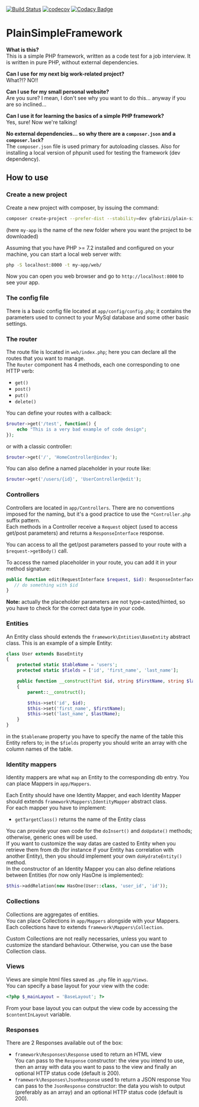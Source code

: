 [![Build Status](https://travis-ci.com/gfabrizi/PlainSimpleFramework.svg?branch=master)](https://travis-ci.com/gfabrizi/PlainSimpleFramework)
[![codecov](https://codecov.io/gh/gfabrizi/PlainSimpleFramework/branch/master/graph/badge.svg)](https://codecov.io/gh/gfabrizi/PlainSimpleFramework)
[![Codacy Badge](https://api.codacy.com/project/badge/Grade/c365567b49c64970b3ac082cca3a2516)](https://www.codacy.com/app/gfabrizi/PlainSimpleFramework?utm_source=github.com&amp;utm_medium=referral&amp;utm_content=gfabrizi/PlainSimpleFramework&amp;utm_campaign=Badge_Grade)

# PlainSimpleFramework
**What is this?**  
This is a simple PHP framework, written as a code test for a job interview. It is written in pure PHP, without external dependencies.

**Can I use for my next big work-related project?**  
What?!? NO!!

**Can I use for my small personal website?**  
Are you sure? I mean, I don't see why you want to do this... anyway if you are so inclined...

**Can I use it for learning the basics of a simple PHP framework?**  
Yes, sure! Now we're talking!

**No external dependencies... so why there are a `composer.json` and a `composer.lock`?**  
The `composer.json` file is used primary for autoloading classes. Also for installing a local version of phpunit used for testing the framework (dev dependency).

## How to use
### Create a new project
Create a new project with composer, by issuing the command:
```bash
composer create-project --prefer-dist --stability=dev gfabrizi/plain-simple-framework my-app
```
(here `my-app` is the name of the new folder where you want the project to be downloaded)

Assuming that you have PHP >= 7.2 installed and configured on your machine, you can start a local web server with:
```bash
php -S localhost:8000 -t my-app/web/
```

Now you can open you web browser and go to `http://localhost:8000` to see your app.

### The config file
There is a basic config file located at `app/config/config.php`; it contains the parameters used to connect to your MySql database and some other basic settings.

### The router
The route file is located in `web/index.php`; here you can declare all the routes that you want to manage.  
The `Router` component has 4 methods, each one corresponding to one HTTP verb:

*  `get()`
*  `post()`
*  `put()`
*  `delete()`

You can define your routes with a callback:
```php
$router->get('/test', function() {
    echo "This is a very bad example of code design";
});
```
or with a classic controller:
```php
$router->get('/', 'HomeController@index');
```

You can also define a named placeholder in your route like:
```php
$router->get('/users/{id}', 'UserController@edit');
```

### Controllers
Controllers are located in `app/Controllers`. There are no conventions imposed for the naming, but it's a good practice to use the `*Controller.php` suffix pattern.  
Each methods in a Controller receive a `Request` object (used to access get/post parameters) and returns a `ResponseInterface` response.

You can access to all the get/post parameters passed to your route with a `$request->getBody()` call.

To access the named placeholder in your route, you can add it in your method signature:
```php
public function edit(RequestInterface $request, $id): ResponseInterface {
   // do something with $id
}
```
**Note:** actually the placeholder parameters are not type-casted/hinted, so you have to check for the correct data type in your code.

### Entities
An Entity class should extends the `framework\Entities\BaseEntity` abstract class. This is an example of a simple Entity:
```php
class User extends BaseEntity
{
    protected static $tableName = 'users';
    protected static $fields = ['id', 'first_name', 'last_name'];

    public function __construct(?int $id, string $firstName, string $lastName)
    {
        parent::__construct();

        $this->set('id', $id);
        $this->set('first_name', $firstName);
        $this->set('last_name', $lastName);
    }
}
```
in the `$tablename` property you have to specify the name of the table this Entity refers to; in the `$fields` property you should write an array with che column names of the table.

### Identity mappers
Identity mappers are what `map` an Entity to the corresponding db entry. You can place Mappers in `app/Mappers`.

Each Entity should have one Identity Mapper, and each Identity Mapper should extends `framework\Mappers\IdentityMapper` abstract class.  
For each mapper you have to implement:

*  `getTargetClass()` returns the name of the Entity class

You can provide your own code for the `doInsert()` and `doUpdate()` methods; otherwise, generic ones will be used.  
If you want to customize the way datas are casted to Entity when you retrieve them from db (for instance if your Entity has correlation with another Entity), then you should implement your own `doHydrateEntity()` method.  
In the constructor of an Identity Mapper you can also define relations between Entities (for now only HasOne is implemented):
```php
$this->addRelation(new HasOne(User::class, 'user_id', 'id'));
```

### Collections
Collections are aggregates of entities.  
You can place Collections in `app/Mappers` alongside with your Mappers.
Each collections have to extends `framework\Mappers\Collection`.

Custom Collections are not really necessaries, unless you want to customize the standard behaviour. Otherwise, you can use the base Collection class.

### Views
Views are simple html files saved as `.php` file in `app/Views`.  
You can specify a base layout for your view with the code:  
```php
<?php $_mainLayout = 'BaseLayout'; ?>
```
From your base layout you can output the view code by accessing the `$contentInLayout` variable.

### Responses
There are 2 Responses available out of the box:

*  `framework\Responses\Response` used to return an HTML view  
You can pass to the `Response` constructor: the view you intend to use, then an array with data you want to pass to the view and finally an optional HTTP status code (default is 200). 
*  `framework\Responses\JsonResponse` used to return a JSON response
You can pass to the `JsonResponse` constructor: the data you wish to output (preferably as an array) and an optional HTTP status code (default is 200).
